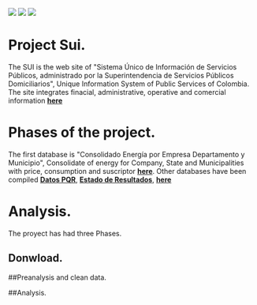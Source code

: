 
![](https://img.shields.io/github/forks/marioggil/DownloadSui.svg?style=plastic)
![](https://img.shields.io/github/issues/marioggil/DownloadSui.svg?style=plastic)
![](https://img.shields.io/github/stars/marioggil/DownloadSui.svg?style=plastic)


# Project Sui.

The SUI is the web site of "Sistema Único de Información de Servicios Públicos, administrado por la Superintendencia de Servicios Públicos Domiciliarios", Unique Information System of Public Services of Colombia. The site integrates finacial, administrative, operative and comercial information [**here**](http://www.sui.gov.co)


# Phases of the project.

The first database is "Consolidado Energía por Empresa Departamento y Municipio", Consolidate of energy for Company, State and Municipalities with price, consumption and suscriptor   [**here**](http://reportes.sui.gov.co/fabricaReportes/frameSet.jsp?idreporte=ele_com_096).
Other databases have been compiled [**Datos PQR**](http://reportes.sui.gov.co/fabricaReportes/frameSet.jsp?idreporte=ele_com_090), [**Estado de Resultados**](http://reportes.sui.gov.co/fabricaReportes/frameSet.jsp?idreporte=ele_fin_054), [**here**](http://www.sui.gov.co)


# Analysis.

The proyect has had three Phases.

## Donwload.

##Preanalysis and clean data.

##Analysis.
